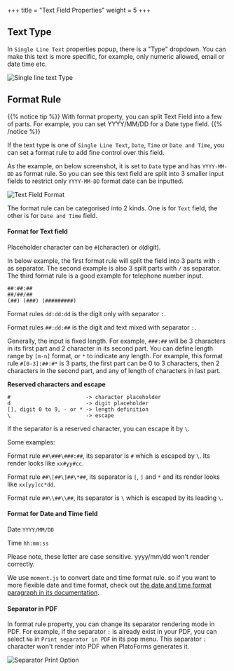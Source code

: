 +++
title = "Text Field Properties"
weight = 5
+++

## Text Type

In `Single Line Text` properties popup, there is a "Type" dropdown. You can make this text is more specific, for example, only numeric allowed, email or date time etc.

![Single line text Type](/images/page/form/text-type.png)

## Format Rule

{{% notice tip  %}}
<a name="HM-EDITOR-010" class="anchor"></a>
With format property, you can split Text Field into a few of parts. For example, you can set YYYY/MM/DD for a Date type field.
{{% /notice %}}

If the text type is one of `Single Line Text`, `Date`, `Time` or `Date and Time`, you can set a format rule to add fine control over this field.


As the example, on below screenshot, it is set to `Date` type and has `YYYY-MM-DD` as format rule. So you can see this text field are split into 3 smaller input fields to restrict only `YYYY-MM-DD` format date can be inputted.

![Text Field Format](/images/page/form/text-format.png)

The format rule can be categorised into 2 kinds. One is for `Text` field, the other is for `Date and Time` field. 

#### Format for Text field 

Placeholder character can be `#`(character) or `d`(digit).  


In below example, the first format rule will split the field into 3 parts with `:` as separator.  The second example is also 3 split parts with `/` as separator. The third format rule is a good example for telephone number input.

```
##:##:##
##/##/##
(##) (###) (#########)
```

Format rules `dd:dd:dd` is  the digit only with separator  `:`. 

Format rules `##:dd:##` is the digit and text mixed with separator  `:`. 


Generally, the input is fixed length. For example, `###:##` will be 3 characters in its first part and 2 character in its second part. You can define length range by `[m-n]` format, or `*` to indicate any length. For example, this format rule `#[0-3]:##:#*` is 3 parts,  the first part can be 0 to 3 characters, then 2 characters in the second part, and any of length of characters in last part.

**Reserved characters and escape**

```
#                        -> character placeholder
d                        -> digit placeholder
[], digit 0 to 9, - or * -> length definition
\                        -> escape 
```

If the separator is a reserved character, you can escape it by `\`.  

Some examples: 

Format rule `##\###\###:##`, its separator is `#` which is escaped by `\`. Its render looks like `xx#yy#cc`.

Format rule `##\[##\]##\*##`, its separator is `[`,  `]` and `*` and its render looks like `xx[yy]cc*dd`. 

Format rule `##\\##\\##`, its separator is `\` which is escaped by its leading `\`.


#### Format for Date and Time field 

Date `YYYY/MM/DD`

Time `hh:mm:ss`

Please note, these letter are case sensitive. yyyy/mm/dd won't render correctly.

We use `moment.js` to convert date and time format rule. so if you want to more flexible date and time format, check out [the date and time format paragraph in its documentation](http://momentjs.com/docs/).


#### Separator in PDF
In format rule property, you can change its separator rendering mode in PDF. For example, if the separator `:` is already exist in your PDF, you can select `No` in `Print separator in PDF` in its pop menu. This separator `:` character won't render into PDF when PlatoForms generates it.

![Separator Print Option](/images/page/form/separator-print.png)